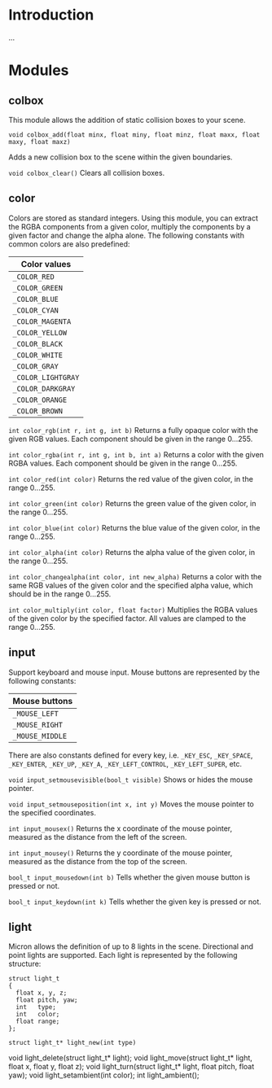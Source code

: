 # Introduction
...

# Modules

## colbox
This module allows the addition of static collision boxes to your scene.

`void colbox_add(float minx, float miny, float minz, float maxx, float maxy, float maxz)`

Adds a new collision box to the scene within the given boundaries.

`void colbox_clear()`
Clears all collision boxes.

## color
Colors are stored as standard integers. Using this module, you can extract the RGBA components from a given color, multiply the components by a given factor and change the alpha alone. The following constants with common colors are also predefined:

| Color values |
| ---------- |
| `_COLOR_RED` |
| `_COLOR_GREEN` |
| `_COLOR_BLUE` |
| `_COLOR_CYAN` |
| `_COLOR_MAGENTA` |
| `_COLOR_YELLOW` |
| `_COLOR_BLACK` |
| `_COLOR_WHITE` |
| `_COLOR_GRAY` |
| `_COLOR_LIGHTGRAY` |
| `_COLOR_DARKGRAY` |
| `_COLOR_ORANGE` |
| `_COLOR_BROWN` |

`int color_rgb(int r, int g, int b)`
Returns a fully opaque color with the given RGB values. Each component should be given in the range 0...255.

`int color_rgba(int r, int g, int b, int a)`
Returns a color with the given RGBA values. Each component should be given in the range 0...255.

`int color_red(int color)`
Returns the red value of the given color, in the range 0...255.

`int color_green(int color)`
Returns the green value of the given color, in the range 0...255.

`int color_blue(int color)`
Returns the blue value of the given color, in the range 0...255.

`int color_alpha(int color)`
Returns the alpha value of the given color, in the range 0...255.

`int color_changealpha(int color, int new_alpha)`
Returns a color with the same RGB values of the given color and the specified alpha value, which should be in the range 0...255.

`int color_multiply(int color, float factor)`
Multiplies the RGBA values of the given color by the specified factor. All values are clamped to the range 0...255.

## input
Support keyboard and mouse input. Mouse buttons are represented by the following constants:

| Mouse buttons |
| ------------- |
| `_MOUSE_LEFT` |
| `_MOUSE_RIGHT` |
| `_MOUSE_MIDDLE` |

There are also constants defined for every key, i.e. `_KEY_ESC`, `_KEY_SPACE`, `_KEY_ENTER`, `_KEY_UP`, `_KEY_A`, `_KEY_LEFT_CONTROL`, `_KEY_LEFT_SUPER`, etc.

`void input_setmousevisible(bool_t visible)`
Shows or hides the mouse pointer.

`void input_setmouseposition(int x, int y)`
Moves the mouse pointer to the specified coordinates.

`int input_mousex()`
Returns the x coordinate of the mouse pointer, measured as the distance from the left of the screen.

`int input_mousey()`
Returns the y coordinate of the mouse pointer, measured as the distance from the top of the screen.

`bool_t input_mousedown(int b)`
Tells whether the given mouse button is pressed or not.

`bool_t input_keydown(int k)`
Tells whether the given key is pressed or not.

## light
Micron allows the definition of up to 8 lights in the scene. Directional and point lights are supported. Each light is represented by the following structure:

```
struct light_t
{
  float x, y, z;
  float pitch, yaw;
  int   type;
  int   color;
  float range;
};
```

`struct light_t* light_new(int type)`

void light_delete(struct light_t* light);
void light_move(struct light_t* light, float x, float y, float z);
void light_turn(struct light_t* light, float pitch, float yaw);
void light_setambient(int color);
int light_ambient();
